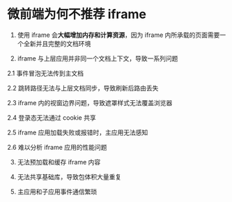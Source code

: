 # 微前端为何不推荐 iframe

1. 使用 iframe 会**大幅增加内存和计算资源**，因为 iframe 内所承载的页面需要一个全新并且完整的文档环境

2. iframe 与上层应用并非同一个文档上下文，导致一系列问题

2.1 事件冒泡无法传到主文档

2.2 跳转路径无法与上层文档同步，导致刷新后路由丢失

2.3 iframe 内的视窗边界问题，导致遮罩样式无法覆盖浏览器

2.4 登录态无法通过 cookie 共享

2.5 iframe 应用加载失败或报错时，主应用无法感知

2.6 难以分析 iframe 应用的性能问题

3. 无法预加载和缓存 iframe 内容

4. 无法共享基础库，导致包体积大量重复

5. 主应用和子应用事件通信繁琐
